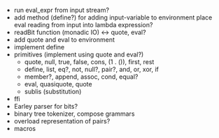 * run eval_expr from input stream?
* add method (define?) for adding input-variable to environment
  place eval reading from input into lambda expression?
* readBit function (monadic IO) <-> quote, eval?
* add quote and eval to environment
* implement define
* primitives (implement using quote and eval?)
    * quote, null, true, false, cons, (1 . ()), first, rest
    * define, list, eq?, not, null?, pair?, and, or, xor, if
    * member?, append, assoc, cond, equal?
    * eval, quasiquote, quote
    * sublis (substitution)
* ffi
* Earley parser for bits?
* binary tree tokenizer, compose grammars
* overload representation of pairs?
* macros
